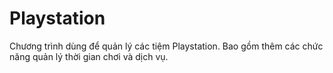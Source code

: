 Playstation
===========

Chương trình dùng để quản lý các tiệm Playstation. 
Bao gồm thêm các chức năng quản lý thời gian chơi và dịch vụ.
